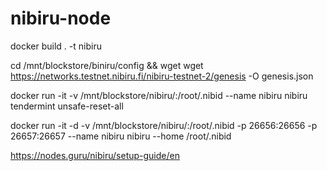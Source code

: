 # nibiru-node
docker build . -t nibiru

cd  /mnt/blockstore/biniru/config && wget wget https://networks.testnet.nibiru.fi/nibiru-testnet-2/genesis -O genesis.json

docker run -it -v /mnt/blockstore/nibiru/:/root/.nibid  --name nibiru nibiru tendermint unsafe-reset-all

docker run -it -d -v /mnt/blockstore/nibiru/:/root/.nibid -p 26656:26656 -p 26657:26657 --name nibiru nibiru --home /root/.nibid

https://nodes.guru/nibiru/setup-guide/en
